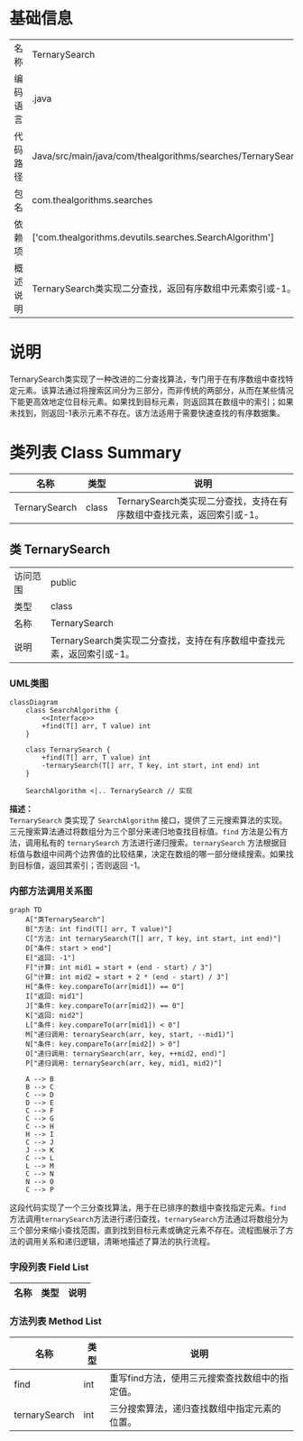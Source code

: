 # 基础信息

|      |      |
|------|------|
| 名称 | TernarySearch |
| 编码语言 | .java |
| 代码路径 | Java/src/main/java/com/thealgorithms/searches/TernarySearch.java |
| 包名 | com.thealgorithms.searches |
| 依赖项 | ['com.thealgorithms.devutils.searches.SearchAlgorithm'] |
| 概述说明 | TernarySearch类实现二分查找，返回有序数组中元素索引或-1。 |

# 说明

TernarySearch类实现了一种改进的二分查找算法，专门用于在有序数组中查找特定元素。该算法通过将搜索区间分为三部分，而非传统的两部分，从而在某些情况下能更高效地定位目标元素。如果找到目标元素，则返回其在数组中的索引；如果未找到，则返回-1表示元素不存在。该方法适用于需要快速查找的有序数据集。

# 类列表 Class Summary

| 名称   | 类型  | 说明 |
|-------|------|-------------|
| TernarySearch | class | TernarySearch类实现二分查找，支持在有序数组中查找元素，返回索引或-1。 |



## 类 TernarySearch

|      |      |
|------|------|
| 访问范围 | public |
| 类型 | class |
| 名称 | TernarySearch |
| 说明 | TernarySearch类实现二分查找，支持在有序数组中查找元素，返回索引或-1。 |


### UML类图

```mermaid
classDiagram
    class SearchAlgorithm {
        <<Interface>>
        +find(T[] arr, T value) int
    }

    class TernarySearch {
        +find(T[] arr, T value) int
        -ternarySearch(T[] arr, T key, int start, int end) int
    }

    SearchAlgorithm <|.. TernarySearch // 实现
```

**描述：**  
`TernarySearch` 类实现了 `SearchAlgorithm` 接口，提供了三元搜索算法的实现。三元搜索算法通过将数组分为三个部分来递归地查找目标值。`find` 方法是公有方法，调用私有的 `ternarySearch` 方法进行递归搜索。`ternarySearch` 方法根据目标值与数组中间两个边界值的比较结果，决定在数组的哪一部分继续搜索。如果找到目标值，返回其索引；否则返回 -1。


### 内部方法调用关系图

```mermaid
graph TD
    A["类TernarySearch"]
    B["方法: int find(T[] arr, T value)"]
    C["方法: int ternarySearch(T[] arr, T key, int start, int end)"]
    D["条件: start > end"]
    E["返回: -1"]
    F["计算: int mid1 = start + (end - start) / 3"]
    G["计算: int mid2 = start + 2 * (end - start) / 3"]
    H["条件: key.compareTo(arr[mid1]) == 0"]
    I["返回: mid1"]
    J["条件: key.compareTo(arr[mid2]) == 0"]
    K["返回: mid2"]
    L["条件: key.compareTo(arr[mid1]) < 0"]
    M["递归调用: ternarySearch(arr, key, start, --mid1)"]
    N["条件: key.compareTo(arr[mid2]) > 0"]
    O["递归调用: ternarySearch(arr, key, ++mid2, end)"]
    P["递归调用: ternarySearch(arr, key, mid1, mid2)"]

    A --> B
    B --> C
    C --> D
    D --> E
    C --> F
    C --> G
    C --> H
    H --> I
    C --> J
    J --> K
    C --> L
    L --> M
    C --> N
    N --> O
    C --> P
```

这段代码实现了一个三分查找算法，用于在已排序的数组中查找指定元素。`find`方法调用`ternarySearch`方法进行递归查找，`ternarySearch`方法通过将数组分为三个部分来缩小查找范围，直到找到目标元素或确定元素不存在。流程图展示了方法的调用关系和递归逻辑，清晰地描述了算法的执行流程。

### 字段列表 Field List

| 名称  | 类型  | 说明 |
|-------|-------|------|

### 方法列表 Method List

| 名称  | 类型  | 说明 |
|-------|-------|------|
| find | int | 重写find方法，使用三元搜索查找数组中的指定值。 |
| ternarySearch | int | 三分搜索算法，递归查找数组中指定元素的位置。 |




